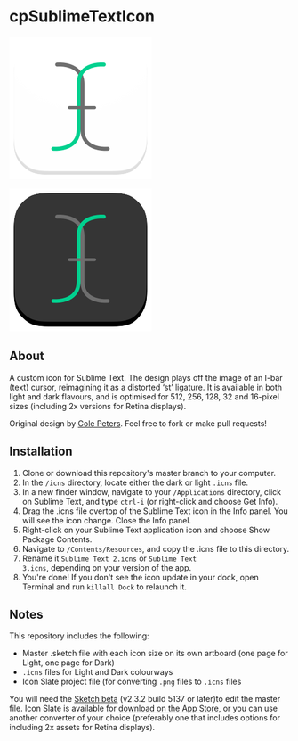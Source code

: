 # cpSublimeTextIcon

![cpSublimeTextIcon Light](256-light.png)

![cpSublimeTextIcon Dark](256-dark.png)

## About
A custom icon for Sublime Text. The design plays off the image of an I-bar (text) cursor, reimagining it as a distorted ‘st’ ligature. It is available in both light and dark flavours, and is optimised for 512, 256, 128, 32 and 16-pixel sizes (including 2x versions for Retina displays).

Original design by [Cole Peters](http://github.com/colepeters). Feel free to fork or make pull requests!

## Installation
1. Clone or download this repository's master branch to your computer.
2. In the <code>/icns</code> directory, locate either the dark or light <code>.icns</code> file.
3. In a new finder window, navigate to your <code>/Applications</code> directory, click on Sublime Text, and type <code>ctrl-i</code> (or right-click and choose Get Info).
4. Drag the .icns file overtop of the Sublime Text icon in the Info panel. You will see the icon change. Close the Info panel.
5. Right-click on your Sublime Text application icon and choose Show Package Contents.
6. Navigate to <code>/Contents/Resources</code>, and copy the .icns file to this directory.
7. Rename it <code>Sublime Text 2.icns</code> or <code>Sublime Text 3.icns</code>, depending on your version of the app.
8. You're done! If you don't see the icon update in your dock, open Terminal and run <code>killall Dock</code> to relaunch it.

## Notes
This repository includes the following:
- Master .sketch file with each icon size on its own artboard (one page for Light, one page for Dark)
- <code>.icns</code> files for Light and Dark colourways
- Icon Slate project file (for converting <code>.png</code> files to <code>.icns</code> files

You will need the [Sketch beta](#) (v2.3.2 build 5137 or later)to edit the master file. Icon Slate is available for [download on the App Store](#), or you can use another converter of your choice (preferably one that includes options for including 2x assets for Retina displays).